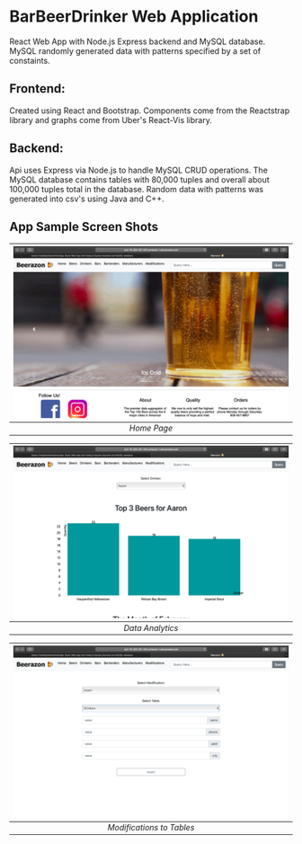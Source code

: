 # BarBeerDrinker Web Application
React Web App with Node.js Express backend and MySQL database. MySQL randomly generated data with patterns specified by a set of constaints.

## Frontend:
Created using React and Bootstrap. Components come from the Reactstrap library and graphs come from Uber's React-Vis library.

## Backend:
Api uses Express via Node.js to handle MySQL CRUD operations. The MySQL database contains tables with 80,000 tuples and overall about 100,000 tuples total in the database. Random data with patterns was generated into csv's using Java and C++.

## App Sample Screen Shots

| ![Alt text](/appScreenShots/home.png?raw=true) |
|:--:|
| *Home Page* |

| ![Alt text](/appScreenShots/graphs.png?raw=true) |
|:--:|
| *Data Analytics* |

| ![Alt text](/appScreenShots/modifications.png?raw=true) |
|:--:|
| *Modifications to Tables* |
